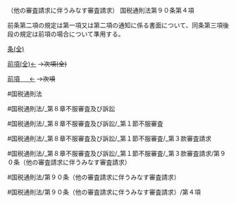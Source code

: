 （他の審査請求に伴うみなす審査請求）
国税通則法第９０条第４項

前条第二項の規定は第一項又は第二項の通知に係る書面について、同条第三項後段の規定は前項の場合について準用する。

[条(全)](国税通則法＿＿＿＿＿第９０条_.md)

[前項(全)←](国税通則法＿＿＿＿＿第９０条第３項_.md)  ~~→次項(全)~~

[前項 　 ←](国税通則法＿＿＿＿＿第９０条第３項.md)  ~~→次項~~



#国税通則法

#国税通則法/_第８章不服審査及び訴訟

#国税通則法/_第８章不服審査及び訴訟/_第１節不服審査

#国税通則法/_第８章不服審査及び訴訟/_第１節不服審査/_第３款審査請求

#国税通則法/_第８章不服審査及び訴訟/_第１節不服審査/_第３款審査請求/第９０条（他の審査請求に伴うみなす審査請求）

#国税通則法/第９０条（他の審査請求に伴うみなす審査請求）

#国税通則法/第９０条（他の審査請求に伴うみなす審査請求）/第４項

